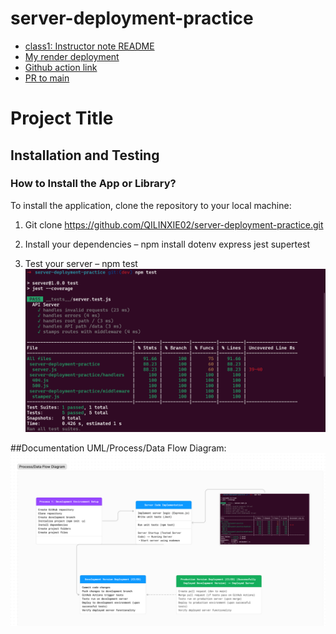 # server-deployment-practice
- [class1: Instructor note README](https://github.com/codefellows/seattle-javascript-401d58/tree/main/class-01)
- [My render deployment](https://server-deployment-practice-1njr.onrender.com/)
- [Github action link](https://github.com/QILINXIE02/server-deployment-practice/actions/runs/8885317452)
- [PR to main](https://github.com/QILINXIE02/server-deployment-practice/actions/runs/8885317452)

# Project Title

## Installation and Testing

### How to Install the App or Library?

To install the application, clone the repository to your local machine:

1. Git clone [<https://github.com/QILINXIE02/server-deployment-practice.git>](https://github.com/QILINXIE02/server-deployment-practice.git)

2. Install your dependencies – npm install dotenv express jest supertest

3. Test your server – npm test 
![alt text](image-1.png)

##Documentation
UML/Process/Data Flow Diagram:
![alt text](image.png)